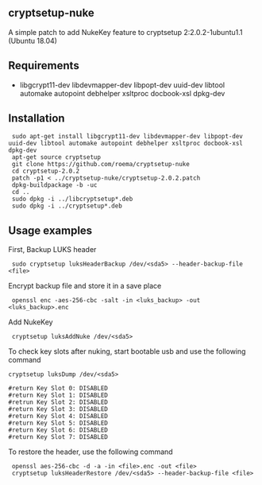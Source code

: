  ## cryptsetup-nuke

A simple patch to add NukeKey feature to cryptsetup 2:2.0.2-1ubuntu1.1 (Ubuntu 18.04)


## Requirements

* libgcrypt11-dev libdevmapper-dev libpopt-dev uuid-dev libtool automake autopoint debhelper xsltproc docbook-xsl dpkg-dev

## Installation

	 sudo apt-get install libgcrypt11-dev libdevmapper-dev libpopt-dev uuid-dev libtool automake autopoint debhelper xsltproc docbook-xsl dpkg-dev
	 apt-get source cryptsetup
	 git clone https://github.com/roema/cryptsetup-nuke
	 cd cryptsetup-2.0.2
	 patch -p1 < ../cryptsetup-nuke/cryptsetup-2.0.2.patch
	 dpkg-buildpackage -b -uc
	 cd ..
	 sudo dpkg -i ../libcryptsetup*.deb
	 sudo dpkg -i ../cryptsetup*.deb

## Usage examples

First, Backup LUKS header

	 sudo cryptsetup luksHeaderBackup /dev/<sda5> --header-backup-file <file>

Encrypt backup file and store it in a save place

	 openssl enc -aes-256-cbc -salt -in <luks_backup> -out <luks_backup>.enc

Add NukeKey

	 cryptsetup luksAddNuke /dev/<sda5>

To check key slots after nuking, start bootable usb and use the following command

	cryptsetup luksDump /dev/<sda5>

	#return Key Slot 0: DISABLED
	#return Key Slot 1: DISABLED
	#retrun Key Slot 2: DISABLED
	#return Key Slot 3: DISABLED
	#return Key Slot 4: DISABLED
	#return Key Slot 5: DISABLED
	#return Key Slot 6: DISABLED
	#return Key Slot 7: DISABLED

To restore the header, use the following command

	 openssl aes-256-cbc -d -a -in <file>.enc -out <file>
	 cryptsetup luksHeaderRestore /dev/<sda5> --header-backup-file <file>

